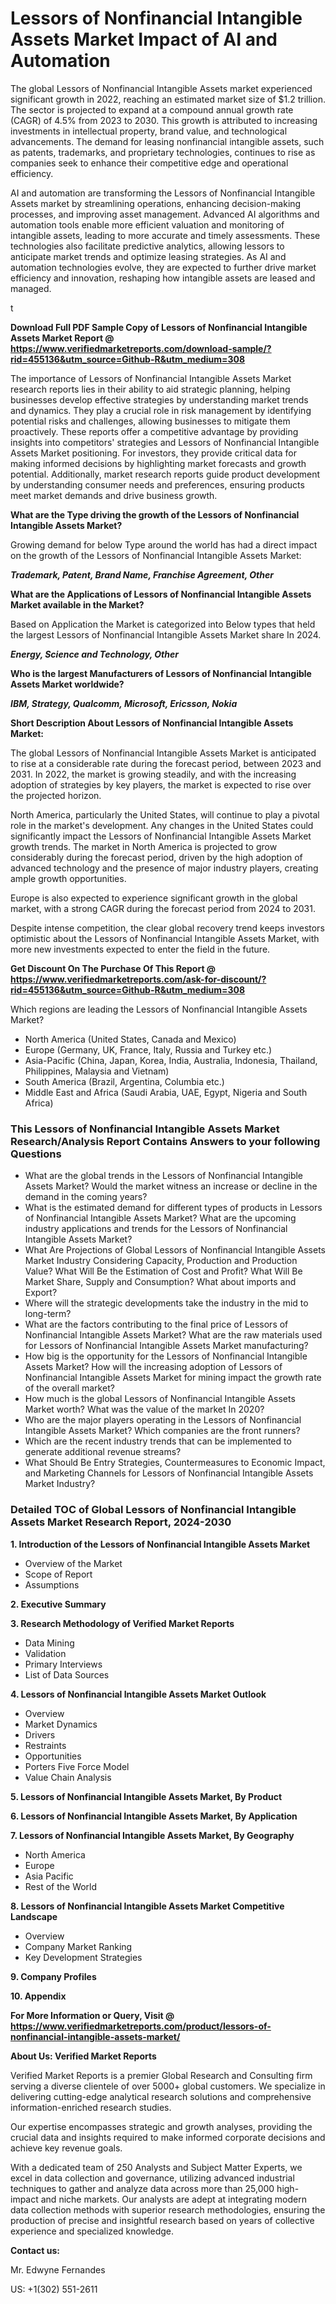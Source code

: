 <meta name="title" content="Global Lessors of Nonfinancial Intangible Assets Market Impact of AI and Automation"><meta name="description" content="The global Lessors of Nonfinancial Intangible Assets market experienced significant growth in 2022, reaching an estimated market size of $1.2 trillion. The sector is p"><meta name="title" content="Lessors of Nonfinancial Intangible Assets Market Size, Share, Scope, Trends, Growth, Opportunities, Analysis, Forecast"><h1>Lessors of Nonfinancial Intangible Assets Market Impact of AI and Automation</h1><p>The global Lessors of Nonfinancial Intangible Assets market experienced significant growth in 2022, reaching an estimated market size of $1.2 trillion. The sector is projected to expand at a compound annual growth rate (CAGR) of 4.5% from 2023 to 2030. This growth is attributed to increasing investments in intellectual property, brand value, and technological advancements. The demand for leasing nonfinancial intangible assets, such as patents, trademarks, and proprietary technologies, continues to rise as companies seek to enhance their competitive edge and operational efficiency.</p><p>AI and automation are transforming the Lessors of Nonfinancial Intangible Assets market by streamlining operations, enhancing decision-making processes, and improving asset management. Advanced AI algorithms and automation tools enable more efficient valuation and monitoring of intangible assets, leading to more accurate and timely assessments. These technologies also facilitate predictive analytics, allowing lessors to anticipate market trends and optimize leasing strategies. As AI and automation technologies evolve, they are expected to further drive market efficiency and innovation, reshaping how intangible assets are leased and managed.</p>t</p><p id="" class=""><strong>Download Full PDF Sample Copy of Lessors of Nonfinancial Intangible Assets Market Report @ <a href="https://www.verifiedmarketreports.com/download-sample/?rid=455136&utm_source=Github-R&utm_medium=308" target="_blank">https://www.verifiedmarketreports.com/download-sample/?rid=455136&utm_source=Github-R&utm_medium=308</a></strong></p><p>The importance of&nbsp;Lessors of Nonfinancial Intangible Assets Market research reports lies in their ability to aid strategic planning, helping businesses develop effective strategies by understanding market trends and dynamics. They play a crucial role in risk management by identifying potential risks and challenges, allowing businesses to mitigate them proactively. These reports offer a competitive advantage by providing insights into competitors' strategies and Lessors of Nonfinancial Intangible Assets Market positioning. For investors, they provide critical data for making informed decisions by highlighting market forecasts and growth potential. Additionally, market research reports guide product development by understanding consumer needs and preferences, ensuring products meet market demands and drive business growth.</p><p><strong>What are the&nbsp;Type driving the growth of the Lessors of Nonfinancial Intangible Assets Market?</strong></p><p id="" class="">Growing demand for below Type around the world has had a direct impact on the growth of the Lessors of Nonfinancial Intangible Assets Market:</p><em><strong>Trademark, Patent, Brand Name, Franchise Agreement, Other</strong></em></p><strong>What are the&nbsp;Applications&nbsp;of Lessors of Nonfinancial Intangible Assets Market available in the Market?</strong></p><p id="" class="">Based on Application the Market is categorized into Below types that held the largest Lessors of Nonfinancial Intangible Assets Market share In 2024.</p><em><strong>Energy, Science and Technology, Other</strong></em></p><strong>Who is the largest Manufacturers of Lessors of Nonfinancial Intangible Assets Market worldwide?</strong></p><p><em><strong>IBM, Strategy, Qualcomm, Microsoft, Ericsson, Nokia</strong></em></p><p id="" class=""><strong>Short Description About Lessors of Nonfinancial Intangible Assets Market:</strong></p><p>The global Lessors of Nonfinancial Intangible Assets Market is anticipated to rise at a considerable rate during the forecast period, between 2023 and 2031. In 2022, the market is growing steadily, and with the increasing adoption of strategies by key players, the market is expected to rise over the projected horizon.</p><p>North America, particularly the United States, will continue to play a pivotal role in the market's development. Any changes in the United States could significantly impact the Lessors of Nonfinancial Intangible Assets Market growth trends. The market in North America is projected to grow considerably during the forecast period, driven by the high adoption of advanced technology and the presence of major industry players, creating ample growth opportunities.</p><p>Europe is also expected to experience significant growth in the global market, with a strong CAGR during the forecast period from 2024 to 2031.</p><p>Despite intense competition, the clear global recovery trend keeps investors optimistic about the Lessors of Nonfinancial Intangible Assets Market, with more new investments expected to enter the field in the future.</p><p id="" class=""><strong>Get Discount On The Purchase Of This Report @ <a href="https://www.verifiedmarketreports.com/ask-for-discount/?rid=455136&utm_source=Github-R&utm_medium=308" target="_blank">https://www.verifiedmarketreports.com/ask-for-discount/?rid=455136&utm_source=Github-R&utm_medium=308</a></strong></p>Which regions are leading the Lessors of Nonfinancial Intangible Assets Market?</p><ul><li>North America (United States, Canada and Mexico)</li><li>Europe (Germany, UK, France, Italy, Russia and Turkey etc.)</li><li>Asia-Pacific (China, Japan, Korea, India, Australia, Indonesia, Thailand, Philippines, Malaysia and Vietnam)</li><li>South America (Brazil, Argentina, Columbia etc.)</li><li>Middle East and Africa (Saudi Arabia, UAE, Egypt, Nigeria and South Africa)</li></ul><h3 id="" class="">This Lessors of Nonfinancial Intangible Assets Market Research/Analysis Report Contains Answers to your following Questions</h3><ul><li>What are the global trends in the Lessors of Nonfinancial Intangible Assets Market? Would the market witness an increase or decline in the demand in the coming years?</li><li>What is the estimated demand for different types of products in Lessors of Nonfinancial Intangible Assets Market? What are the upcoming industry applications and trends for the Lessors of Nonfinancial Intangible Assets Market?</li><li>What Are Projections of Global Lessors of Nonfinancial Intangible Assets Market Industry Considering Capacity, Production and Production Value? What Will Be the Estimation of Cost and Profit? What Will Be Market Share, Supply and Consumption? What about imports and Export?</li><li>Where will the strategic developments take the industry in the mid to long-term?</li><li>What are the factors contributing to the final price of Lessors of Nonfinancial Intangible Assets Market? What are the raw materials used for Lessors of Nonfinancial Intangible Assets Market manufacturing?</li><li>How big is the opportunity for the Lessors of Nonfinancial Intangible Assets Market? How will the increasing adoption of Lessors of Nonfinancial Intangible Assets Market for mining impact the growth rate of the overall market?</li><li>How much is the global Lessors of Nonfinancial Intangible Assets Market worth? What was the value of the market In 2020?</li><li>Who are the major players operating in the Lessors of Nonfinancial Intangible Assets Market? Which companies are the front runners?</li><li>Which are the recent industry trends that can be implemented to generate additional revenue streams?</li><li>What Should Be Entry Strategies, Countermeasures to Economic Impact, and Marketing Channels for Lessors of Nonfinancial Intangible Assets Market Industry?</li></ul><h3 id="" class="">Detailed TOC of Global Lessors of Nonfinancial Intangible Assets Market Research Report, 2024-2030</h3><p id="" class=""><strong>1. Introduction of the Lessors of Nonfinancial Intangible Assets Market</strong></p><ul><li>Overview of the Market</li><li>Scope of Report</li><li>Assumptions</li></ul><p id="" class=""><strong>2. Executive Summary</strong></p><p id="" class=""><strong>3. Research Methodology of Verified Market Reports</strong></p><ul><li>Data Mining</li><li>Validation</li><li>Primary Interviews</li><li>List of Data Sources</li></ul><p id="" class=""><strong>4. Lessors of Nonfinancial Intangible Assets Market Outlook</strong></p><ul><li>Overview</li><li>Market Dynamics</li><li>Drivers</li><li>Restraints</li><li>Opportunities</li><li>Porters Five Force Model</li><li>Value Chain Analysis</li></ul><p id="" class=""><strong>5. Lessors of Nonfinancial Intangible Assets Market, By Product</strong></p><p id="" class=""><strong>6. Lessors of Nonfinancial Intangible Assets Market, By Application</strong></p><p id="" class=""><strong>7. Lessors of Nonfinancial Intangible Assets Market, By Geography</strong></p><ul><li>North America</li><li>Europe</li><li>Asia Pacific</li><li>Rest of the World</li></ul><p id="" class=""><strong>8. Lessors of Nonfinancial Intangible Assets Market Competitive Landscape</strong></p><ul><li>Overview</li><li>Company Market Ranking</li><li>Key Development Strategies</li></ul><p id="" class=""><strong>9. Company Profiles</strong></p><p id="" class=""><strong>10. Appendix</strong></p><p id="" class=""><strong>For More Information or Query, Visit @ <a href="https://www.verifiedmarketreports.com/product/lessors-of-nonfinancial-intangible-assets-market/" target="_blank">https://www.verifiedmarketreports.com/product/lessors-of-nonfinancial-intangible-assets-market/</a></strong></p><p id="" class=""><strong>About Us: Verified Market Reports</strong></p><p id="" class="">Verified Market Reports is a premier Global Research and Consulting firm serving a diverse clientele of over 5000+ global customers. We specialize in delivering cutting-edge analytical research solutions and comprehensive information-enriched research studies.</p><p id="" class="">Our expertise encompasses strategic and growth analyses, providing the crucial data and insights required to make informed corporate decisions and achieve key revenue goals.</p><p id="" class="">With a dedicated team of 250 Analysts and Subject Matter Experts, we excel in data collection and governance, utilizing advanced industrial techniques to gather and analyze data across more than 25,000 high-impact and niche markets. Our analysts are adept at integrating modern data collection methods with superior research methodologies, ensuring the production of precise and insightful research based on years of collective experience and specialized knowledge.</p><p id="" class=""><strong>Contact us:</strong></p><p id="" class="">Mr. Edwyne Fernandes</p><p id="" class="">US: +1(302) 551-2611</p>